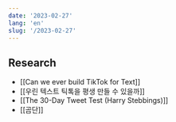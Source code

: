 ```yaml
---
date: '2023-02-27'
lang: 'en'
slug: '/2023-02-27'
---
```


## Research

- [[Can we ever build TikTok for Text]]
- [[우린 텍스트 틱톡을 평생 만들 수 있을까]]
- [[The 30-Day Tweet Test (Harry Stebbings)]]
- [[곰단]]

